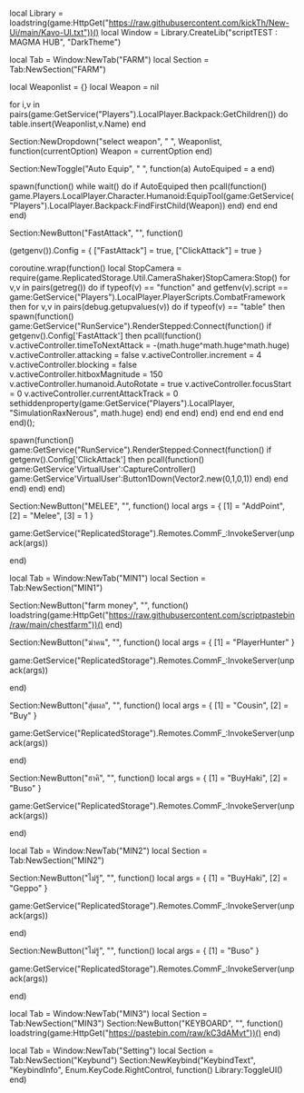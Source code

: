 
local Library = loadstring(game:HttpGet("https://raw.githubusercontent.com/kickTh/New-Ui/main/Kavo-UI.txt"))()
local Window = Library.CreateLib("scriptTEST : MAGMA HUB", "DarkTheme")

local Tab = Window:NewTab("FARM")
local Section = Tab:NewSection("FARM")

local Weaponlist = {}
local Weapon = nil

for i,v in pairs(game:GetService("Players").LocalPlayer.Backpack:GetChildren()) do
    table.insert(Weaponlist,v.Name)
end

Section:NewDropdown("select weapon", " ", Weaponlist, function(currentOption)
    Weapon = currentOption
end)

Section:NewToggle("Auto Equip", " ", function(a)
AutoEquiped = a
end)

spawn(function()
while wait() do
if AutoEquiped then
pcall(function()
game.Players.LocalPlayer.Character.Humanoid:EquipTool(game:GetService("Players").LocalPlayer.Backpack:FindFirstChild(Weapon))
end)
end
end
end)


Section:NewButton("FastAttack", "", function()
    
(getgenv()).Config = {
 ["FastAttack"] = true,
 ["ClickAttack"] = true
} 

coroutine.wrap(function()
local StopCamera = require(game.ReplicatedStorage.Util.CameraShaker)StopCamera:Stop()
    for v,v in pairs(getreg()) do
        if typeof(v) == "function" and getfenv(v).script == game:GetService("Players").LocalPlayer.PlayerScripts.CombatFramework then
             for v,v in pairs(debug.getupvalues(v)) do
                if typeof(v) == "table" then
                    spawn(function()
                        game:GetService("RunService").RenderStepped:Connect(function()
                            if getgenv().Config['FastAttack'] then
                                 pcall(function()
                                     v.activeController.timeToNextAttack = -(math.huge^math.huge^math.huge)
                                     v.activeController.attacking = false
                                     v.activeController.increment = 4
                                     v.activeController.blocking = false   
                                     v.activeController.hitboxMagnitude = 150
    		                         v.activeController.humanoid.AutoRotate = true
    	                      	     v.activeController.focusStart = 0
    	                      	     v.activeController.currentAttackTrack = 0
                                     sethiddenproperty(game:GetService("Players").LocalPlayer, "SimulationRaxNerous", math.huge)
                                 end)
                             end
                         end)
                    end)
                end
            end
        end
    end
end)();

spawn(function()
    game:GetService("RunService").RenderStepped:Connect(function()
        if getgenv().Config['ClickAttack'] then
             pcall(function()
                game:GetService'VirtualUser':CaptureController()
			    game:GetService'VirtualUser':Button1Down(Vector2.new(0,1,0,1))
            end)
        end
    end)
end)
end)

Section:NewButton("MELEE", "", function()
    local args = {
    [1] = "AddPoint",
    [2] = "Melee",
    [3] = 1
}

game:GetService("ReplicatedStorage").Remotes.CommF_:InvokeServer(unpack(args))

end)

local Tab = Window:NewTab("MIN1")
local Section = Tab:NewSection("MIN1")

Section:NewButton("farm money", "", function()
    loadstring(game:HttpGet("https://raw.githubusercontent.com/scriptpastebin/raw/main/chestfarm"))()
end)

Section:NewButton("ฆ่าคน", "", function()
    local args = {
    [1] = "PlayerHunter"
}

game:GetService("ReplicatedStorage").Remotes.CommF_:InvokeServer(unpack(args))

end)

Section:NewButton("สุ่มผล", "", function()
    local args = {
    [1] = "Cousin",
    [2] = "Buy"
}

game:GetService("ReplicatedStorage").Remotes.CommF_:InvokeServer(unpack(args))

end)

Section:NewButton("ฮาคิ", "", function()
    local args = {
    [1] = "BuyHaki",
    [2] = "Buso"
}

game:GetService("ReplicatedStorage").Remotes.CommF_:InvokeServer(unpack(args))

end)

local Tab = Window:NewTab("MIN2")
local Section = Tab:NewSection("MIN2")

Section:NewButton("ไม่รู้", "", function()
    local args = {
    [1] = "BuyHaki",
    [2] = "Geppo"
}

game:GetService("ReplicatedStorage").Remotes.CommF_:InvokeServer(unpack(args))

end)

Section:NewButton("ไม่รู้", "", function()
    local args = {
    [1] = "Buso"
}

game:GetService("ReplicatedStorage").Remotes.CommF_:InvokeServer(unpack(args))

end)

local Tab = Window:NewTab("MIN3")
local Section = Tab:NewSection("MIN3")
Section:NewButton("KEYBOARD", "", function()
    loadstring(game:HttpGet("https://pastebin.com/raw/kC3dAMvt"))()
end)



local Tab = Window:NewTab("Setting")
local Section = Tab:NewSection("Keybund")
Section:NewKeybind("KeybindText", "KeybindInfo", Enum.KeyCode.RightControl, function()
	Library:ToggleUI()
end)
